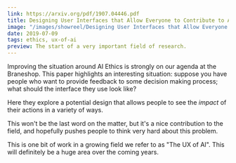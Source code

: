 ```yaml
---
link: https://arxiv.org/pdf/1907.04446.pdf
title: Designing User Interfaces that Allow Everyone to Contribute to AI Safety
image: "/images/showreel/Designing User Interfaces that Allow Everyone to Contribute to AI Safety.jpg"
date: 2019-07-09
tags: ethics, ux-of-ai
preview: The start of a very important field of research.
---
```


Improving the situation around AI Ethics is strongly on our agenda at the
Braneshop. This paper highlights an interesting situation: suppose you have
people who want to provide feedback to some decision making process; what
should the interface they use look like? 

Here they explore a potential design that allows people to see the _impact_ of
their actions in a variety of ways.

This won't be the last word on the matter, but it's a nice contribution to the
field, and hopefully pushes people to think very hard about this problem.

This is one bit of work in a growing field we refer to as "The UX of AI".
This will definitely be a huge area over the coming years.
